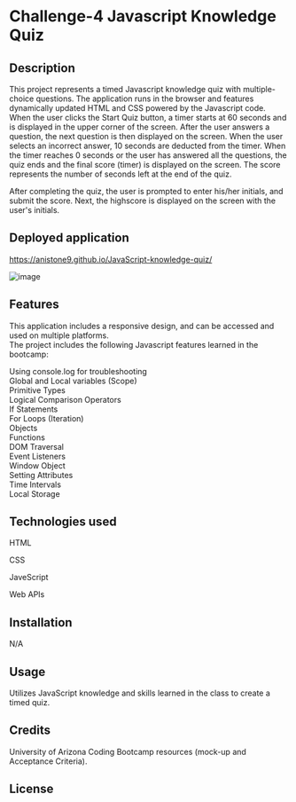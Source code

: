 # Challenge-4 Javascript Knowledge Quiz

## Description

This project represents a timed Javascript knowledge quiz with multiple-choice questions. The application runs in the browser and features dynamically updated HTML and CSS powered by the Javascript code. When the user clicks the Start Quiz button, a timer starts at 60 seconds and is displayed in the upper corner of the screen. After the user answers a question, the next question is then displayed on the screen. When the user selects an incorrect answer, 10 seconds are deducted from the timer. When the timer reaches 0 seconds or the user has answered all the questions, the quiz ends and the final score (timer) is displayed on the screen. The score represents the number of seconds left at the end of the quiz. 

After completing the quiz, the user is prompted to enter his/her initials, and submit the score. Next, the highscore is displayed on the screen with the user's initials.

## Deployed application

https://anistone9.github.io/JavaScript-knowledge-quiz/    

![image](https://user-images.githubusercontent.com/58886869/214178330-e6df54ad-ce42-4cb5-9288-77e07acd26b1.png)

## Features

This application includes a responsive design, and can be accessed and used on multiple platforms.   
The project includes the following Javascript features learned in the bootcamp:

Using console.log for troubleshooting   
Global and Local variables (Scope)   
Primitive Types   
Logical Comparison Operators   
If Statements   
For Loops (Iteration)   
Objects   
Functions   
DOM Traversal   
Event Listeners   
Window Object   
Setting Attributes   
Time Intervals   
Local Storage

## Technologies used

HTML   

CSS   

JaveScript   

Web APIs

## Installation

N/A

## Usage

Utilizes JavaScript knowledge and skills learned in the class to create a timed quiz.

## Credits

University of Arizona Coding Bootcamp resources (mock-up and Acceptance Criteria).

## License
